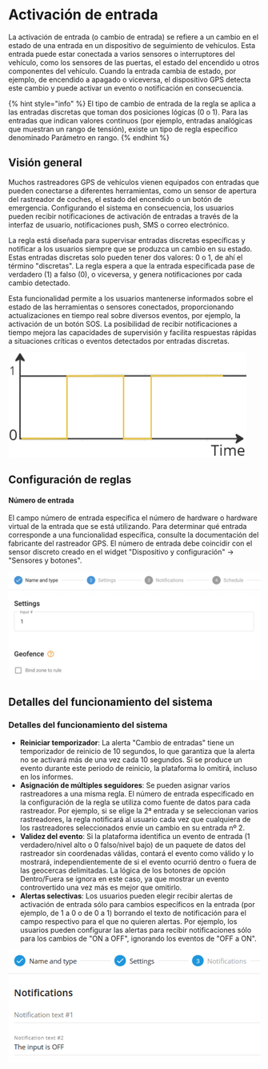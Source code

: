 # Activación de entrada

La activación de entrada (o cambio de entrada) se refiere a un cambio en el estado de una entrada en un dispositivo de seguimiento de vehículos. Esta entrada puede estar conectada a varios sensores o interruptores del vehículo, como los sensores de las puertas, el estado del encendido u otros componentes del vehículo. Cuando la entrada cambia de estado, por ejemplo, de encendido a apagado o viceversa, el dispositivo GPS detecta este cambio y puede activar un evento o notificación en consecuencia.

{% hint style="info" %}
El tipo de cambio de entrada de la regla se aplica a las entradas discretas que toman dos posiciones lógicas (0 o 1). Para las entradas que indican valores continuos (por ejemplo, entradas analógicas que muestran un rango de tensión), existe un tipo de regla específico denominado Parámetro en rango.
{% endhint %}

## Visión general

Muchos rastreadores GPS de vehículos vienen equipados con entradas que pueden conectarse a diferentes herramientas, como un sensor de apertura del rastreador de coches, el estado del encendido o un botón de emergencia. Configurando el sistema en consecuencia, los usuarios pueden recibir notificaciones de activación de entradas a través de la interfaz de usuario, notificaciones push, SMS o correo electrónico.

La regla está diseñada para supervisar entradas discretas específicas y notificar a los usuarios siempre que se produzca un cambio en su estado. Estas entradas discretas solo pueden tener dos valores: 0 o 1, de ahí el término "discretas". La regla espera a que la entrada especificada pase de verdadero (1) a falso (0), o viceversa, y genera notificaciones por cada cambio detectado.

Esta funcionalidad permite a los usuarios mantenerse informados sobre el estado de las herramientas o sensores conectados, proporcionando actualizaciones en tiempo real sobre diversos eventos, por ejemplo, la activación de un botón SOS. La posibilidad de recibir notificaciones a tiempo mejora las capacidades de supervisión y facilita respuestas rápidas a situaciones críticas o eventos detectados por entradas discretas.

![](../../../gua-del-usuario/reglas-y-alertas/entradas-y-salidas/attachments/image-20240805-213834.png)

## Configuración de reglas

#### Número de entrada

El campo número de entrada especifica el número de hardware o hardware virtual de la entrada que se está utilizando. Para determinar qué entrada corresponde a una funcionalidad específica, consulte la documentación del fabricante del rastreador GPS. El número de entrada debe coincidir con el sensor discreto creado en el widget "Dispositivo y configuración" → "Sensores y botones".

![](../../../gua-del-usuario/reglas-y-alertas/entradas-y-salidas/attachments/image-20240808-190132.png)

## Detalles del funcionamiento del sistema

### Detalles del funcionamiento del sistema

* **Reiniciar temporizador**: La alerta "Cambio de entradas" tiene un temporizador de reinicio de 10 segundos, lo que garantiza que la alerta no se activará más de una vez cada 10 segundos. Si se produce un evento durante este periodo de reinicio, la plataforma lo omitirá, incluso en los informes.
* **Asignación de múltiples seguidores**: Se pueden asignar varios rastreadores a una misma regla. El número de entrada especificado en la configuración de la regla se utiliza como fuente de datos para cada rastreador. Por ejemplo, si se elige la 2ª entrada y se seleccionan varios rastreadores, la regla notificará al usuario cada vez que cualquiera de los rastreadores seleccionados envíe un cambio en su entrada nº 2.
* **Validez del evento**: Si la plataforma identifica un evento de entrada (1 verdadero/nivel alto o 0 falso/nivel bajo) de un paquete de datos del rastreador sin coordenadas válidas, contará el evento como válido y lo mostrará, independientemente de si el evento ocurrió dentro o fuera de las geocercas delimitadas. La lógica de los botones de opción Dentro/Fuera se ignora en este caso, ya que mostrar un evento controvertido una vez más es mejor que omitirlo.
* **Alertas selectivas**: Los usuarios pueden elegir recibir alertas de activación de entrada sólo para cambios específicos en la entrada (por ejemplo, de 1 a 0 o de 0 a 1) borrando el texto de notificación para el campo respectivo para el que no quieren alertas. Por ejemplo, los usuarios pueden configurar las alertas para recibir notificaciones sólo para los cambios de "ON a OFF", ignorando los eventos de "OFF a ON".

![](../../../gua-del-usuario/reglas-y-alertas/entradas-y-salidas/attachments/image-20240805-213731.png)
